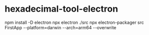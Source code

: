 # hexadecimal-tool-electron
npm install -D electron
npx electron ./src
npx electron-packager src FirstApp --platform=darwin --arch=arm64 --overwrite
